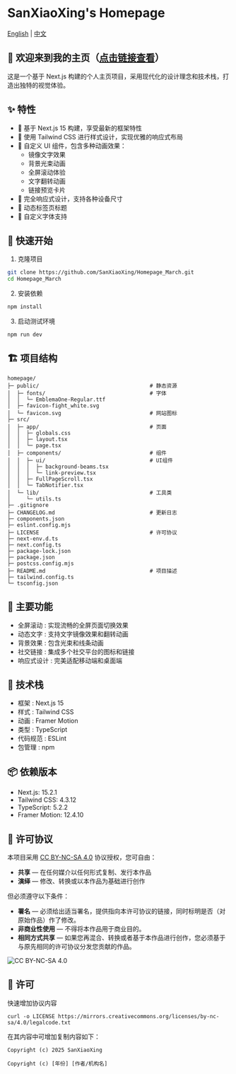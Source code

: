 # SanXiaoXing's Homepage
[English](README_EN.md) | [中文](README.md)

## 🎉 欢迎来到我的主页（[点击链接查看](https://sanxiaoxing.cn)）
这是一个基于 Next.js 构建的个人主页项目，采用现代化的设计理念和技术栈，打造出独特的视觉体验。

## ✨ 特性

- 🚀 基于 Next.js 15 构建，享受最新的框架特性
- 💅 使用 Tailwind CSS 进行样式设计，实现优雅的响应式布局
- 🎨 自定义 UI 组件，包含多种动画效果：
  - 镜像文字效果
  - 背景光束动画
  - 全屏滚动体验
  - 文字翻转动画
  - 链接预览卡片
- 📱 完全响应式设计，支持各种设备尺寸
- 🔄 动态标签页标题
- 🎯 自定义字体支持

## 🚀 快速开始

1. 克隆项目

```bash
git clone https://github.com/SanXiaoXing/Homepage_March.git
cd Homepage_March
```
2. 安装依赖

```bash
npm install
```

3. 启动测试环境

```bash
npm run dev
```

## 🏗️ 项目结构

```
homepage/
├─ public/                                   # 静态资源
│  ├─ fonts/                                 # 字体
│  │  └─ EmblemaOne-Regular.ttf
│  ├─ favicon-fight_white.svg
│  └─ favicon.svg                            # 网站图标
├─ src/
│  ├─ app/                                   # 页面
│  │  ├─ globals.css
│  │  ├─ layout.tsx
│  │  └─ page.tsx
│  ├─ components/                            # 组件
│  │  ├─ ui/                                 # UI组件
│  │  │  ├─ background-beams.tsx
│  │  │  └─ link-preview.tsx
│  │  ├─ FullPageScroll.tsx
│  │  └─ TabNotifier.tsx
│  └─ lib/                                   # 工具类
│     └─ utils.ts
├─ .gitignore
├─ CHANGELOG.md                              # 更新日志
├─ components.json
├─ eslint.config.mjs
├─ LICENSE                                   # 许可协议
├─ next-env.d.ts
├─ next.config.ts
├─ package-lock.json
├─ package.json
├─ postcss.config.mjs
├─ README.md                                 # 项目描述
├─ tailwind.config.ts
└─ tsconfig.json
```


## 🎨 主要功能

- 全屏滚动 : 实现流畅的全屏页面切换效果
- 动态文字 : 支持文字镜像效果和翻转动画
- 背景效果 : 包含光束和线条动画
- 社交链接 : 集成多个社交平台的图标和链接
- 响应式设计 : 完美适配移动端和桌面端

## 🔧 技术栈
- 框架 : Next.js 15
- 样式 : Tailwind CSS
- 动画 : Framer Motion
- 类型 : TypeScript
- 代码规范 : ESLint
- 包管理 : npm

## 📦 依赖版本

- Next.js: 15.2.1
- Tailwind CSS: 4.3.12
- TypeScript: 5.2.2
- Framer Motion: 12.4.10


## 📜 许可协议

本项目采用 [CC BY-NC-SA 4.0](https://creativecommons.org/licenses/by-nc-sa/4.0/) 协议授权，您可自由：

- **共享** — 在任何媒介以任何形式复制、发行本作品
- **演绎** — 修改、转换或以本作品为基础进行创作

但必须遵守以下条件：

- **署名** — 必须给出适当署名，提供指向本许可协议的链接，同时标明是否（对原始作品）作了修改。
- **非商业性使用** — 不得将本作品用于商业目的。
- **相同方式共享** — 如果您再混合、转换或者基于本作品进行创作，您必须基于与原先相同的许可协议分发您贡献的作品。

![CC BY-NC-SA 4.0](https://licensebuttons.net/l/by-nc-sa/4.0/88x31.png)


## 📝 许可

快速增加协议内容

```
curl -o LICENSE https://mirrors.creativecommons.org/licenses/by-nc-sa/4.0/legalcode.txt
```

在其内容中可增加复制内容如下：

```
Copyright (c) 2025 SanXiaoXing

Copyright (c) [年份] [作者/机构名]
```


